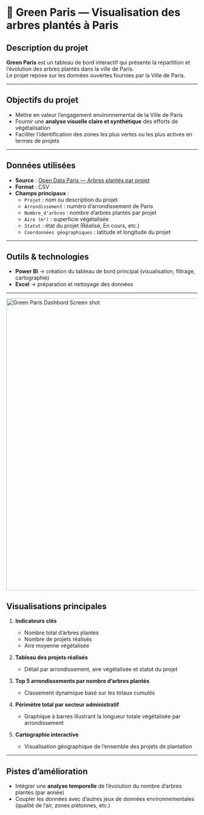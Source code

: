 # 🌳 Green Paris — Visualisation des arbres plantés à Paris

## Description du projet  
**Green Paris** est un tableau de bord interactif qui présente la répartition et l’évolution des arbres plantés dans la ville de Paris.  
Le projet repose sur les données ouvertes fournies par la Ville de Paris. 

---

## Objectifs du projet  
- Mettre en valeur l’engagement environnemental de la Ville de Paris 
- Fournir une **analyse visuelle claire et synthétique** des efforts de végétalisation  
- Faciliter l’identification des zones les plus vertes ou les plus actives en termes de projets  

---

## Données utilisées  
- **Source** : [Open Data Paris — Arbres plantés par projet](https://opendata.paris.fr/explore/dataset/arbres-plantes-par-projet/information)  
- **Format** : CSV  
- **Champs principaux** :
  - `Projet` : nom ou description du projet  
  - `Arrondissement` : numéro d’arrondissement de Paris  
  - `Nombre_d'arbres` : nombre d’arbres plantés par projet  
  - `Aire (m²)` : superficie végétalisée  
  - `Statut` : état du projet (Réalisé, En cours, etc.)  
  - `Coordonnées géographiques` : latitude et longitude du projet  

---

## Outils & technologies  
- **Power BI** → création du tableau de bord principal (visualisation, filtrage, cartographie)  
- **Excel** → préparation et nettoyage des données  
---

<img width="1360" height="767" alt="Green Paris Dashbord Screen shot" src="https://github.com/user-attachments/assets/e94c1f2d-d023-4c60-beaa-9cfb4724b62f" />

## Visualisations principales  
1. **Indicateurs clés**  
   - Nombre total d’arbres plantés  
   - Nombre de projets réalisés  
   - Aire moyenne végétalisée  

2. **Tableau des projets réalisés**  
   - Détail par arrondissement, aire végétalisée et statut du projet

3. **Top 5 arrondissements par nombre d’arbres plantés**  
   - Classement dynamique basé sur les totaux cumulés  

4. **Périmètre total par secteur administratif**  
   - Graphique à barres illustrant la longueur totale végétalisée par arrondissement  

5. **Cartographie interactive**  
   - Visualisation géographique de l’ensemble des projets de plantation
   
---

## Pistes d’amélioration  
- Intégrer une **analyse temporelle** de l’évolution du nombre d’arbres plantés (par année)  
- Coupler les données avec d’autres jeux de données environnementales (qualité de l’air, zones piétonnes, etc.)  
